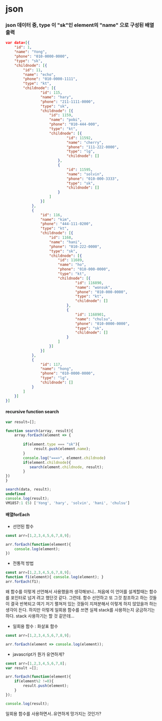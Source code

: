 # json

###  json 데이터 중, type 이 "sk"인 element의 "name" 으로 구성된 배열 출력 

```json
var data=[{
	"id": 1,
	"name": "Yong",
	"phone": "010-0000-0000",
	"type": "sk",
	"childnode": [{
		"id": 11,
		"name": "echo",
		"phone": "010-0000-1111",
		"type": "kt",
		"childnode": [{
				"id": 115,
				"name": "hary",
				"phone": "211-1111-0000",
				"type": "sk",
				"childnode": [{
					"id": 1159,
					"name": "pobi",
					"phone": "010-444-000",
					"type": "kt",
					"childnode": [{
							"id": 11592,
							"name": "cherry",
							"phone": "111-222-0000",
							"type": "lg",
							"childnode": []
						},
						{
							"id": 11595,
							"name": "solvin",
							"phone": "010-000-3333",
							"type": "sk",
							"childnode": []
						}
					]
				}]
			},
			{
				"id": 116,
				"name": "kim",
				"phone": "444-111-0200",
				"type": "kt",
				"childnode": [{
					"id": 1168,
					"name": "hani",
					"phone": "010-222-0000",
					"type": "sk",
					"childnode": [{
						"id": 11689,
						"name": "ho",
						"phone": "010-000-0000",
						"type": "kt",
						"childnode": [{
								"id": 116890,
								"name": "wonsuk",
								"phone": "010-000-0000",
								"type": "kt",
								"childnode": []
							},
							{
								"id": 1168901,
								"name": "chulsu",
								"phone": "010-0000-0000",
								"type": "sk",
								"childnode": []
							}
						]
					}]
				}]
			},
			{
				"id": 117,
				"name": "hong",
				"phone": "010-0000-0000",
				"type": "lg",
				"childnode": []
			}
		]
	}]
}]
```

#### recursive function search 

```js
var result=[];

function search(array, result){
    array.forEach(element => {
       
        if(element.type === "sk"){
             result.push(element.name);
        }
        console.log("===>", element.childnode)
        if(element.childnode){
           search(element.childnode, result);
        }
})
}

search(data, result);
undefined
console.log(result);
VM1857:1 (5) ['Yong', 'hary', 'solvin', 'hani', 'chulsu']
```


#### 배열forEach
* 선언된 함수 
```js
const arr=[1,2,3,4,5,6,7,8,9];

arr.forEach(function(element){
    console.log(element);
})
```
* 전통적 방법
```js
const arr=[1,2,3,4,5,6,7,8,9];
function f1(element){ console.log(element); }
arr.forEach(f1);
```
왜 함수를 이렇게  선언해서 사용했을까 생각해보니..
처음에 이 언어를 설계할때는 함수를 포인터로 넘겨 려고 했던것 같다. 그런데. 함수 선언하고 또 그것 참조하고 하는 것들이 결국 반복되고 여기 저기 펼쳐저 있는 것들이  지져분해서 이렇게 하지 않았을까 하는생각이 든다. 하지만 이렇게 일회용 함수를 쓰면 실제 stack를 사용하는지 궁금하기는 하다. stack 사용하기는 할 것 같은데...

* 일회용 함수 : 화살표 함수 
```js
const arr=[1,2,3,4,5,6,7,8,9];

arr.forEach(element => console.log(element));
```

* javascript가 뭔가 유연하게?
```js
const arr=[1,2,3,4,5,6,7,8];
var result =[];

arr.forEach(function(element){
    if(element%2 !=0){
        result.push(element);
    }
});

console.log(result);
```
일회용 함수를 사용하면서..유연하게 망가지는 것인가?
